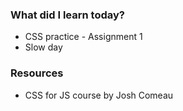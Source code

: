 ### What did I learn today?
- CSS practice - Assignment 1
- Slow day

### Resources
- CSS for JS course by Josh Comeau